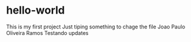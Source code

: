 # hello-world
This is my first project
Just tiping something to chage the file
Joao Paulo
Oliveira Ramos
Testando updates
